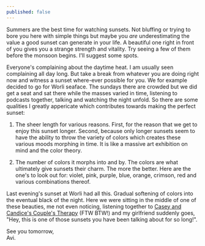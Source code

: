 ```yaml
---
published: false
---
```

Summers are the best time for watching sunsets. Not bluffing or trying to bore you here with simple things but maybe you _are_ underestimating the value a good sunset can generate in your life. A beautiful one right in front of you gives you a strange strength and vitality. Try seeing a few of them before the monsoon begins. I'll suggest some spots.

Everyone's complaining about the daytime heat. I am usually seen complaining all day long. But take a break from whatever you are doing right now and witness a sunset where-ever possible for you. We for example decided to go for Worli seaface. The sundays there are crowded but we did get a seat and sat there while the masses varied in time, listening to podcasts together, talking and watching the night unfold. So there are some qualities I greatly appericate which contributes towards making the perfect sunset:

1. The sheer length for various reasons. First, for the reason that we get to enjoy this sunset longer. Second, because only longer sunsets seem to have the ability to throw the variety of colors which creates these various moods morphing in time. It is like a massive art exhibition on mind and the color theory.

2. The number of colors it morphs into and by. The colors are what ultimately give sunsets their charm. The more the better. Here are the one's to look out for: violet, pink, purple, blue, orange, crimson, red and various combinations thereof.

Last evening's sunset at Worli had all this. Gradual softening of colors into the eventual black of the night. Here we were sitting in the middle of one of these beauties, me not even noticing, listening together to [Casey and Candice's Couple's Therapy](https://anchor.fm/couples-therapy "Anchor link to Couple's Therapy podcast") (FTW BTW!) and my girlfriend suddenly goes, "Hey, this is one of those sunsets you have been talking about for so long!".

See you tomorrow,  
Avi.